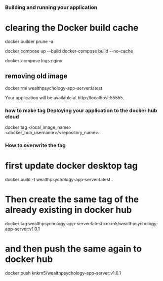 ### Building and running your application

# clearing the Docker build cache
docker builder prune -a

docker compose up --build
docker-compose build --no-cache

docker-compose logs nginx

## removing old image
docker rmi wealthpsychology-app-server:latest

Your application will be available at http://localhost:55555.

### how to make tag Deploying your application to the docker hub cloud
docker tag <local_image_name> <docker_hub_username>/<repository_name>:<tag>


### How to overwrite the tag
# first update docker desktop tag
docker build -t wealthpsychology-app-server:latest .
# Then create the same tag of the already existing in docker hub
docker tag wealthpsychology-app-server:latest knkrn5/wealthpsychology-app-server:v1.0.1
# and then push the same again to docker hub
docker push knkrn5/wealthpsychology-app-server:v1.0.1


